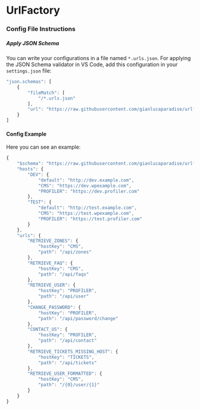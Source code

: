 # UrlFactory

### Config File Instructions

##### Apply JSON Schema
You can write your configurations in a file named `*.urls.json`. For applying the JSON Schema validator in VS Code, add this configuration in your `settings.json` file:
```js
"json.schemas": [
	{
		"fileMatch": [
			"/*.urls.json"
		],
		"url": "https://raw.githubusercontent.com/gianlucaparadise/urlfactory-js/master/urls.schema.json"
	}
]
```

#### Config Example
Here you can see an example:
```js
{
	"$schema": "https://raw.githubusercontent.com/gianlucaparadise/urlfactory-js/master/urls.schema.json",
	"hosts": {
		"DEV": {
			"default": "http://dev.example.com",
			"CMS": "https://dev.wpexample.com",
			"PROFILER": "https://dev.profiler.com"
		},
		"TEST": {
			"default": "http://test.example.com",
			"CMS": "https://test.wpexample.com",
			"PROFILER": "https://test.profiler.com"
		}
	},
	"urls": {
		"RETRIEVE_ZONES": {
			"hostKey": "CMS",
			"path": "/api/zones"
		},
		"RETRIEVE_FAQ": {
			"hostKey": "CMS",
			"path": "/api/faqs"
		},
		"RETRIEVE_USER": {
			"hostKey": "PROFILER",
			"path": "/api/user"
		},
		"CHANGE_PASSWORD": {
			"hostKey": "PROFILER",
			"path": "/api/password/change"
		},
		"CONTACT_US": {
			"hostKey": "PROFILER",
			"path": "/api/contact"
		},
		"RETRIEVE_TICKETS_MISSING_HOST": {
			"hostKey": "TICKETS",
			"path": "/api/tickets"
		},
		"RETRIEVE_USER_FORMATTED": {
			"hostKey": "CMS",
			"path": "/{0}/user/{1}"
		}
	}
}
```